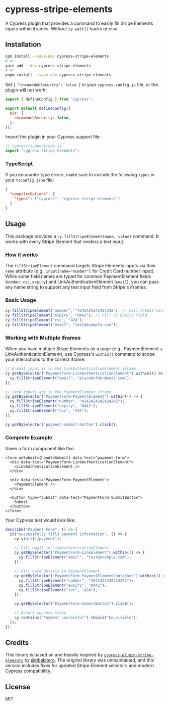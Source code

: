 # cypress-stripe-elements

A Cypress plugin that provides a command to easily fill Stripe Elements inputs within iframes. Without `cy.wait()` hacks or else.

## Installation

```bash
npm install --save-dev cypress-stripe-elements
# or
yarn add --dev cypress-stripe-elements
# or
pnpm install --save-dev cypress-stripe-elements
```

Set `{ "chromeWebSecurity": false }` in your `cypress.config.js` file, or the plugin will not work:

```js
import { defineConfig } from "cypress";

export default defineConfig({
  e2e: {
    chromeWebSecurity: false,
  },
});
```

Import the plugin in your Cypress support file:

```js
// cypress/support/e2e.js
import "cypress-stripe-elements";
```

### TypeScript

If you encounter type errors, make sure to include the following `types` in your `tsconfig.json` file:

```json
{
  "compilerOptions": {
    "types": ["cypress", "cypress-stripe-elements"]
  }
}
```

## Usage

This package provides a `cy.fillStripeElement(name, value)` command. It works with every Stripe Element that renders a text input.

### How it works

The `fillStripeElement` command targets Stripe Elements inputs via their `name` attribute (e.g., `input[name="number"]` for Credit Card number input). While some field names are typed for common PaymentElement fields (`number`, `cvc`, `expiry`) and LinkAuthenticationElement (`email`), you can pass any name string to support any text input field from Stripe's iframes.

### Basic Usage

```js
cy.fillStripeElement("number", "4242424242424242"); // Fill Credit Card number field
cy.fillStripeElement("expiry", "0442"); // Fill CC Expiry field
cy.fillStripeElement("cvc", "424");
cy.fillStripeElement("email", "test@example.com");
```

### Working with Multiple Iframes

When you have multiple Stripe Elements on a page (e.g., PaymentElement + LinkAuthenticationElement), use Cypress's `within()` command to scope your interactions to the correct iframe:

```js
// E-mail input is in the LinkAuthenticationElement iframe
cy.getBySelector("PaymentForm-LinkAuthenticationElement").within(() => {
  cy.fillStripeElement("email", "placeholder@mail.com");
});

// Card inputs are in the PaymentElement iframe
cy.getBySelector("PaymentForm-PaymentElement").within(() => {
  cy.fillStripeElement("number", "4242424242424242");
  cy.fillStripeElement("expiry", "0442");
  cy.fillStripeElement("cvc", "424");
});

cy.getBySelector("payment-submit-button").click();
```

### Complete Example

Given a form component like this:

```tsx
<form onSubmit={handleSubmit} data-test="payment-form">
  <div data-test="PaymentForm-LinkAuthenticationElement">
    <LinkAuthenticationElement />
  </div>

  <div data-test="PaymentForm-PaymentElement">
    <PaymentElement />
  </div>

  <button type="submit" data-test="PaymentForm-SubmitButton">
    Submit
  </button>
</form>
```

Your Cypress test would look like:

```js
describe("Payment Form", () => {
  it("successfully fills payment information", () => {
    cy.visit("/payment");

    // Fill email in LinkAuthenticationElement
    cy.getBySelector("PaymentForm-LinkElement").within(() => {
      cy.fillStripeElement("email", "test@example.com");
    });

    // Fill card details in PaymentElement
    cy.getBySelector("PaymentForm-PaymentElementContainer").within(() => {
      cy.fillStripeElement("number", "4242424242424242");
      cy.fillStripeElement("expiry", "0442");
      cy.fillStripeElement("cvc", "424");
    });

    cy.getBySelector("PaymentForm-SubmitButton").click();

    // Assert success state
    cy.contains("Payment successful").should("be.visible");
  });
});
```

## Credits

This library is based on and heavily inspired by [`cypress-plugin-stripe-elements`](https://github.com/dbalatero/cypress-plugin-stripe-elements) by [@dbalatero](https://github.com/dbalatero). The original library was unmaintained, and this version includes fixes for updated Stripe Element selectors and modern Cypress compatibility.

## License

MIT
